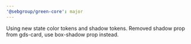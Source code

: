 ```yaml
---
'@sebgroup/green-core': major
---
```


Using new state color tokens and shadow tokens. Removed shadow prop from gds-card, use box-shadow prop instead.
